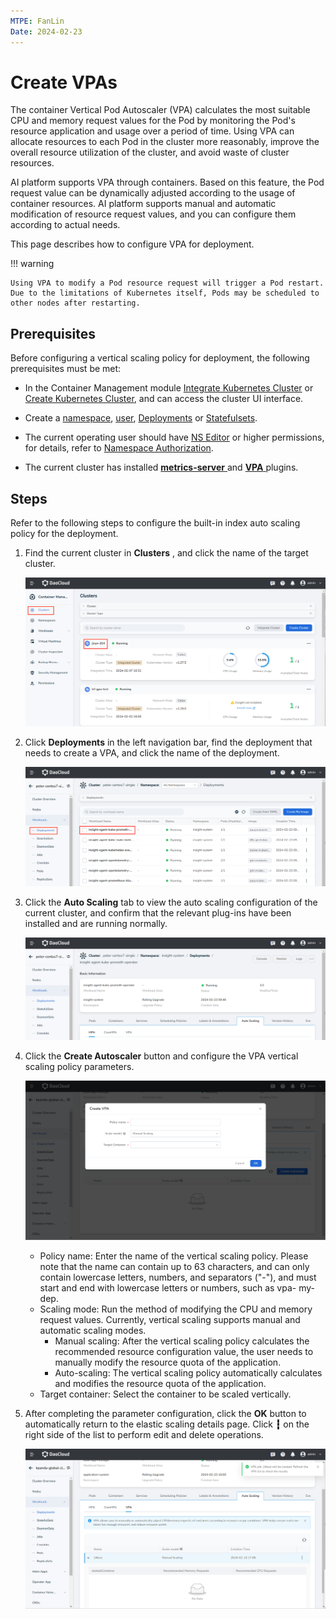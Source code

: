 ```yaml
---
MTPE: FanLin
Date: 2024-02-23
---
```


# Create VPAs

The container Vertical Pod Autoscaler (VPA) calculates the most suitable CPU and memory request values ​​for the Pod by monitoring the Pod's resource application and usage over a period of time. Using VPA can allocate resources to each Pod in the cluster more reasonably, improve the overall resource utilization of the cluster, and avoid waste of cluster resources.

AI platform supports VPA through containers. Based on this feature, the Pod request value can be dynamically adjusted according to the usage of container resources. AI platform supports manual and automatic modification of resource request values, and you can configure them according to actual needs.

This page describes how to configure VPA for deployment.

!!! warning

    Using VPA to modify a Pod resource request will trigger a Pod restart. Due to the limitations of Kubernetes itself, Pods may be scheduled to other nodes after restarting.

## Prerequisites

Before configuring a vertical scaling policy for deployment, the following prerequisites must be met:

- In the Container Management module [Integrate Kubernetes Cluster](../clusters/integrate-cluster.md) or [Create Kubernetes Cluster](../clusters/create-cluster.md), and can access the cluster UI interface.

- Create a [namespace](../namespaces/createns.md), [user](../../ghippo/access-control/user.md), [Deployments](../workloads/create-deployment.md) or [Statefulsets](../workloads/create-statefulset.md).

- The current operating user should have [NS Editor](../permissions/permission-brief.md#ns-editor) or higher permissions, for details, refer to [Namespace Authorization](../namespaces/createns.md).

- The current cluster has installed [ __metrics-server__ ](install-metrics-server.md) and [ __VPA__ ](install-vpa.md) plugins.

## Steps

Refer to the following steps to configure the built-in index auto scaling policy for the deployment.

1. Find the current cluster in __Clusters__ , and click the name of the target cluster.

    ![Clusters](../images/deploy01.png)

2. Click __Deployments__ in the left navigation bar, find the deployment that needs to create a VPA, and click the name of the deployment.

    ![Deployments](../images/createScale.png)

3. Click the __Auto Scaling__ tab to view the auto scaling configuration of the current cluster, and confirm that the relevant plug-ins have been installed and are running normally.

    ![VPA](../images/createVpaScale.png)

4. Click the __Create Autoscaler__ button and configure the VPA vertical scaling policy parameters.

    ![Create Autoscaler](../images/createVpaScale01.png)

    - Policy name: Enter the name of the vertical scaling policy. Please note that the name can contain up to 63 characters, and can only contain lowercase letters, numbers, and separators ("-"), and must start and end with lowercase letters or numbers, such as vpa- my-dep.
    - Scaling mode: Run the method of modifying the CPU and memory request values. Currently, vertical scaling supports manual and automatic scaling modes.
        - Manual scaling: After the vertical scaling policy calculates the recommended resource configuration value, the user needs to manually modify the resource quota of the application.
        - Auto-scaling: The vertical scaling policy automatically calculates and modifies the resource quota of the application.
    - Target container: Select the container to be scaled vertically.

5. After completing the parameter configuration, click the __OK__ button to automatically return to the elastic scaling details page. Click __┇__ on the right side of the list to perform edit and delete operations.

    ![Successfully Configurate](../images/createVpaScale02.png)
